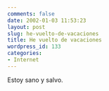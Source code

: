 ```yaml
---
comments: false
date: 2002-01-03 11:53:23
layout: post
slug: he-vuelto-de-vacaciones
title: He vuelto de vacaciones
wordpress_id: 133
categories:
- Internet
---
```


Estoy sano y salvo.




 
